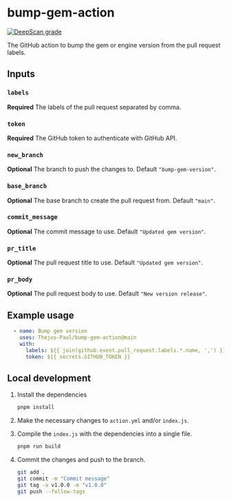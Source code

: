 # bump-gem-action

[![DeepScan grade](https://deepscan.io/api/teams/20541/projects/23984/branches/733494/badge/grade.svg)](https://deepscan.io/dashboard#view=project&tid=20541&pid=23984&bid=733494)

The GitHub action to bump the gem or engine version from the pull request labels.

## Inputs

### `labels`

**Required** The labels of the pull request separated by comma.

### `token`

**Required** The GitHub token to authenticate with GitHub API.

### `new_branch`

**Optional** The branch to push the changes to. Default `"bump-gem-version"`.

### `base_branch`

**Optional** The base branch to create the pull request from. Default `"main"`.

### `commit_message`

**Optional** The commit message to use. Default `"Updated gem version"`.

### `pr_title`

**Optional** The pull request title to use. Default `"Updated gem version"`.

### `pr_body`

**Optional** The pull request body to use. Default `"New version release"`.

## Example usage

```yaml
  - name: Bump gem version
    uses: Thejus-Paul/bump-gem-action@main
    with:
      labels: ${{ join(github.event.pull_request.labels.*.name, ',') }}
      token: ${{ secrets.GITHUB_TOKEN }}
```

## Local development

1. Install the dependencies

    ```bash
    pnpm install
    ```

2. Make the necessary changes to `action.yml` and/or `index.js`.

3. Compile the `index.js` with the dependencies into a single file.

    ```bash
    pnpm run build
    ```

4. Commit the changes and push to the branch.

    ```bash
    git add .
    git commit -m "Commit message"
    git tag -a v1.0.0 -m "v1.0.0"
    git push --follow-tags
    ```
